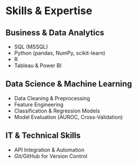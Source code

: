 # Skills & Expertise

## Business & Data Analytics
- SQL (MSSQL)  
- Python (pandas, NumPy, scikit-learn)  
- R 
- Tableau & Power BI  

## Data Science & Machine Learning
- Data Cleaning & Preprocessing  
- Feature Engineering  
- Classification & Regression Models  
- Model Evaluation (AUROC, Cross-Validation)  

## IT & Technical Skills
- API Integration & Automation  
- Git/GitHub for Version Control  
